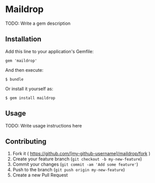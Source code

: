 # Maildrop

TODO: Write a gem description

## Installation

Add this line to your application's Gemfile:

    gem 'maildrop'

And then execute:

    $ bundle

Or install it yourself as:

    $ gem install maildrop

## Usage

TODO: Write usage instructions here

## Contributing

1. Fork it ( https://github.com/[my-github-username]/maildrop/fork )
2. Create your feature branch (`git checkout -b my-new-feature`)
3. Commit your changes (`git commit -am 'Add some feature'`)
4. Push to the branch (`git push origin my-new-feature`)
5. Create a new Pull Request
